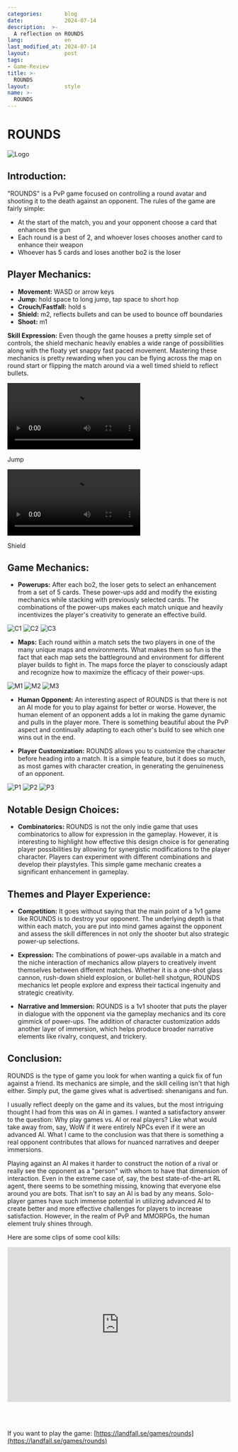 ```yaml
---
categories:       blog
date:             2024-07-14
description:  >-
  A reflection on ROUNDS
lang:             en
last_modified_at: 2024-07-14
layout:           post
tags:
- Game-Review
title: >-
  ROUNDS
layout:           style
name: >-
  ROUNDS
---
```


# **ROUNDS**

<img src="{{ 'assets/games/rounds/game_logo.png' | relative_url }}" alt="Logo" class="game_logo"/>

## Introduction:

"ROUNDS" is a PvP game focused on controlling a round avatar and shooting it to the death against an opponent. The rules of the game are fairly simple:

- At the start of the match, you and your opponent choose a card that enhances the gun
- Each round is a best of 2, and whoever loses chooses another card to enhance their weapon
- Whoever has 5 cards and loses another bo2 is the loser

## Player Mechanics:

- **Movement:** WASD or arrow keys
- **Jump:** hold space to long jump, tap space to short hop
- **Crouch/Fastfall:** hold s
- **Shield:** m2, reflects bullets and can be used to bounce off boundaries
- **Shoot:** m1

**Skill Expression:** Even though the game houses a pretty simple set of controls, the shield mechanic heavily enables a wide range of possibilities along with the floaty yet snappy fast paced movement. Mastering these mechanics is pretty rewarding when you can be flying across the map on round start or flipping the match around via a well timed shield to reflect bullets.

<div class="video-grid">
  <div>
    <video controls>
      <source src="{{ 'assets/games/rounds/jump.mp4' | relative_url }}" type="video/mp4">
      Your browser does not support the video tag.
    </video>
    <p>Jump</p>
  </div>

  <div>
    <video controls>
      <source src="{{ 'assets/games/rounds/shield.mp4' | relative_url }}" type="video/mp4">
      Your browser does not support the video tag.
    </video>
    <p>Shield</p>
  </div>
</div>

## Game Mechanics:

- **Powerups:** After each bo2, the loser gets to select an enhancement from a set of 5 cards. These power-ups add and modify the existing mechanics while stacking with previously selected cards. The combinations of the power-ups makes each match unique and heavily incentivizes the player's creativity to generate an effective build.
<div class="picture-grid3" style="margin-bottom:10px;">
  <img src="{{ 'assets/games/rounds/c1.png' | relative_url }}" alt="C1">
  <img src="{{ 'assets/games/rounds/c2.png' | relative_url }}" alt="C2">
  <img src="{{ 'assets/games/rounds/c3.png' | relative_url }}" alt="C3"/>
</div>

- **Maps:** Each round within a match sets the two players in one of the many unique maps and environments. What makes them so fun is the fact that each map sets the battleground and environment for different player builds to fight in. The maps force the player to consciously adapt and recognize how to maximize the efficacy of their power-ups.
<div class="picture-grid3" style="margin-bottom:10px;">
  <img src="{{ 'assets/games/rounds/m1.png' | relative_url }}" alt="M1">
  <img src="{{ 'assets/games/rounds/m2.png' | relative_url }}" alt="M2">
  <img src="{{ 'assets/games/rounds/m3.png' | relative_url }}" alt="M3"/>
</div>

- **Human Opponent:** An interesting aspect of ROUNDS is that there is not an AI mode for you to play against for better or worse. However, the human element of an opponent adds a lot in making the game dynamic and pulls in the player more. There is something beautiful about the PvP aspect and continually adapting to each other's build to see which one wins out in the end.

- **Player Customization:** ROUNDS allows you to customize the character before heading into a match. It is a simple feature, but it does so much, as most games with character creation, in generating the genuineness of an opponent.
<div class="picture-grid3">
  <img src="{{ 'assets/games/rounds/p1.png' | relative_url }}" alt="P1">
  <img src="{{ 'assets/games/rounds/p2.png' | relative_url }}" alt="P2">
  <img src="{{ 'assets/games/rounds/p3.png' | relative_url }}" alt="P3"/>
</div>

## Notable Design Choices:

- **Combinatorics:** ROUNDS is not the only indie game that uses combinatorics to allow for expression in the gameplay. However, it is interesting to highlight how effective this design choice is for generating player possibilities by allowing for synergistic modifications to the player character. Players can experiment with different combinations and develop their playstyles. This simple game mechanic creates a significant enhancement in gameplay.

## Themes and Player Experience:

- **Competition:** It goes without saying that the main point of a 1v1 game like ROUNDS is to destroy your opponent. The underlying depth is that within each match, you are put into mind games against the opponent and assess the skill differences in not only the shooter but also strategic power-up selections.

- **Expression:** The combinations of power-ups available in a match and the niche interaction of mechanics allow players to creatively invent themselves between different matches. Whether it is a one-shot glass cannon, rush-down shield explosion, or bullet-hell shotgun, ROUNDS mechanics let people explore and express their tactical ingenuity and strategic creativity.

- **Narrative and Immersion:** ROUNDS is a 1v1 shooter that puts the player in dialogue with the opponent via the gameplay mechanics and its core gimmick of power-ups. The addition of character customization adds another layer of immersion, which helps produce broader narrative elements like rivalry, conquest, and trickery.

## Conclusion:

ROUNDS is the type of game you look for when wanting a quick fix of fun against a friend. Its mechanics are simple, and the skill ceiling isn't that high either. Simply put, the game gives what is advertised: shenanigans and fun.

I usually reflect deeply on the game and its values, but the most intriguing thought I had from this was on AI in games. I wanted a satisfactory answer to the question: Why play games vs. AI or real players? Like what would take away from, say, WoW if it were entirely NPCs even if it were an advanced AI. What I came to the conclusion was that there is something a real opponent contributes that allows for nuanced narratives and deeper immersions. 

Playing against an AI makes it harder to construct the notion of a rival or really see the opponent as a "person" with whom to have that dimension of interaction. Even in the extreme case of, say, the best state-of-the-art RL agent, there seems to be something missing, knowing that everyone else around you are bots. That isn't to say an AI is bad by any means. Solo-player games have such immense potential in utilizing advanced AI to create better and more effective challenges for players to increase satisfaction. However, in the realm of PvP and MMORPGs, the human element truly shines through.

Here are some clips of some cool kills:

  <iframe class="py-3" width="100%" height="350" src="https://www.youtube.com/embed/i0iXxlvRic0?si=A9o_bBpQ2YIuAybb" title="YouTube video player" frameborder="0" allow="accelerometer; autoplay; clipboard-write; encrypted-media; gyroscope; picture-in-picture; web-share" referrerpolicy="strict-origin-when-cross-origin" allowfullscreen></iframe>


<br/><br/>

If you want to play the game: [https://landfall.se/games/rounds](https://landfall.se/games/rounds)

